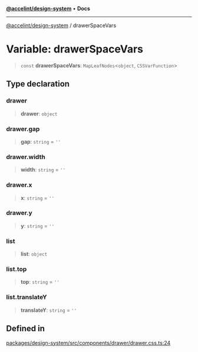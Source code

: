 [**@accelint/design-system**](../README.md) • **Docs**

***

[@accelint/design-system](../README.md) / drawerSpaceVars

# Variable: drawerSpaceVars

> `const` **drawerSpaceVars**: `MapLeafNodes`\<`object`, `CSSVarFunction`\>

## Type declaration

### drawer

> **drawer**: `object`

### drawer.gap

> **gap**: `string` = `''`

### drawer.width

> **width**: `string` = `''`

### drawer.x

> **x**: `string` = `''`

### drawer.y

> **y**: `string` = `''`

### list

> **list**: `object`

### list.top

> **top**: `string` = `''`

### list.translateY

> **translateY**: `string` = `''`

## Defined in

[packages/design-system/src/components/drawer/drawer.css.ts:24](https://github.com/gohypergiant/standard-toolkit/blob/258694cea8ed8bbd956b3cf5da47c2c9debcf127/packages/design-system/src/components/drawer/drawer.css.ts#L24)

